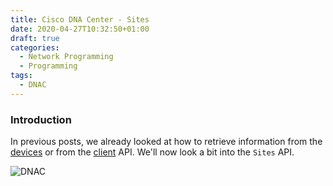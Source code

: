 ```yaml
---
title: Cisco DNA Center - Sites
date: 2020-04-27T10:32:50+01:00
draft: true
categories:
  - Network Programming
  - Programming
tags:
  - DNAC
---
```

### Introduction

In previous posts, we already looked at how to retrieve information from the [devices](https://blog.wimwauters.com/networkprogrammability/2020-04-24_dnac_pythonrequests_part1/) or from the [client](https://blog.wimwauters.com/networkprogrammability/2020-04-24_dnac_pythonrequests_part2/) API. We'll now look a bit into the `Sites` API. 

![DNAC](/images/2020-04-27-1.png)